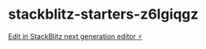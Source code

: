 # stackblitz-starters-z6lgiqgz

[Edit in StackBlitz next generation editor ⚡️](https://stackblitz.com/~/github.com/turebekov/stackblitz-starters-z6lgiqgz)